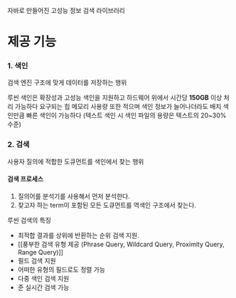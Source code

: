 자바로 만들어진 고성능 정보 검색 라이브러리

# 제공 기능
### 1. 색인

검색 엔진 구조에 맞게 데이터를 저장하는 행위

루씬 색인은 확장성과 고성능 색인을 지원하고
하드웨어 위에서 시간당 __150GB__ 이상 처리 가능하다
요구되는 힙 메모리 사용량 또한 적으며 색인 정보가 늘어나더라도 배치 색인만큼 빠른 색인이 가능하다
(텍스트 색인 시 색인 파일의 용량은 텍스트의 20~30% 수준)
### 2. 검색

사용자 질의에 적합한 도큐먼트를 색인에서 찾는 행위

#### 검색 프로세스 
1. 질의어를 분석기를 사용해서 먼저 분석한다.
2. 찾고자 하는 term이 포함된 모든 도큐먼트를 역색인 구조에서 찾는다.

루씬 검색의 특징

- 최적합 결과를 상위에 반환하는 순위 검색 지원.
- [[풍부한 검색 유형 제공 (Phrase Query, Wildcard Query, Proximity Query, Range Query)]]
- 필드 검색 지원
- 어떠한 유형의 필드로도 정렬 가능
- 다중 색인 검색 지원
- 준 실시간 검색 가능 